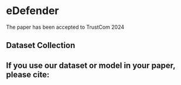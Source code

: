 # eDefender
The paper has been accepted to TrustCom 2024

## Dataset Collection

## If you use our dataset or model in your paper, please cite:
